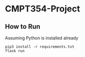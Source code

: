 # CMPT354-Project

## How to Run
Assuming Python is installed already
```
pip3 install -r requirements.txt
flask run
```
